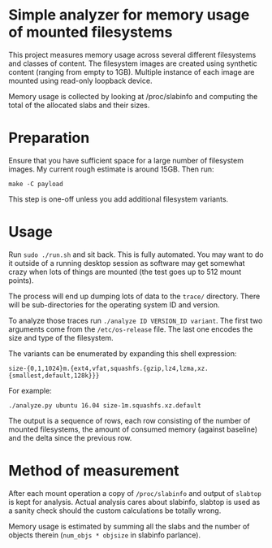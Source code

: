 # Simple analyzer for memory usage of mounted filesystems

This project measures memory usage across several different filesystems and
classes of content. The filesystem images are created using synthetic content
(ranging from empty to 1GB). Multiple instance of each image are mounted using
read-only loopback device.

Memory usage is collected by looking at /proc/slabinfo and computing the total
of the allocated slabs and their sizes.

# Preparation

Ensure that you have sufficient space for a large number of filesystem images.
My current rough estimate is around 15GB. Then run:

`make -C payload`

This step is one-off unless you add additional filesystem variants.

# Usage

Run `sudo ./run.sh` and sit back. This is fully automated. You may want to do
it outside of a running desktop session as software may get somewhat crazy when
lots of things are mounted (the test goes up to 512 mount points).

The process will end up dumping lots of data to the `trace/` directory. There
will be sub-directories for the operating system ID and version.

To analyze those traces run `./analyze ID VERSION_ID variant`. The first two
arguments come from the `/etc/os-release` file. The last one encodes the size
and type of the filesystem.

The variants can be enumerated by expanding this shell expression:

`size-{0,1,1024}m.{ext4,vfat,squashfs.{gzip,lz4,lzma,xz.{smallest,default,128k}}}`

For example:

`./analyze.py ubuntu 16.04 size-1m.squashfs.xz.default`

The output is a sequence of rows, each row consisting of the number of mounted
filesystems, the amount of consumed memory (against baseline) and the delta
since the previous row.

# Method of measurement

After each mount operation a copy of `/proc/slabinfo` and output of `slabtop`
is kept for analysis. Actual analysis cares about slabinfo, slabtop is used as
a sanity check should the custom calculations be totally wrong.

Memory usage is estimated by summing all the slabs and the number of objects
therein (`num_objs * objsize` in slabinfo parlance).
